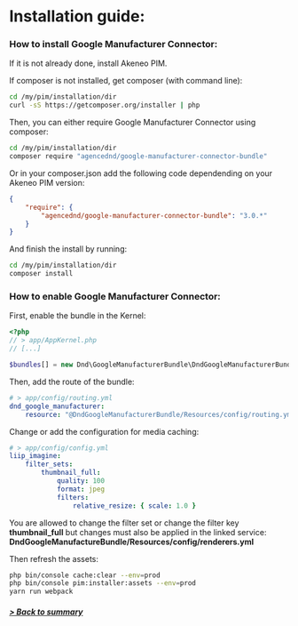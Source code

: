 # Installation guide:

### How to install Google Manufacturer Connector:

If it is not already done, install Akeneo PIM.

If composer is not installed, get composer (with command line):

```bash
cd /my/pim/installation/dir
curl -sS https://getcomposer.org/installer | php
```

Then, you can either require Google Manufacturer Connector using composer:
```bash
cd /my/pim/installation/dir
composer require "agencednd/google-manufacturer-connector-bundle"
```
Or in your composer.json add the following code dependending on your Akeneo PIM version:
```json
{   
    "require": {
        "agencednd/google-manufacturer-connector-bundle": "3.0.*"
    }
}
```
And finish the install by running: 
```bash
cd /my/pim/installation/dir
composer install
```

### How to enable Google Manufacturer Connector:

First, enable the bundle in the Kernel: 
```php
<?php
// > app/AppKernel.php
// [...]

$bundles[] = new Dnd\GoogleManufacturerBundle\DndGoogleManufacturerBundle();
```
Then, add the route of the bundle:
```yml
# > app/config/routing.yml
dnd_google_manufacturer:
    resource: "@DndGoogleManufacturerBundle/Resources/config/routing.yml"
``` 
Change or add the configuration for media caching:
```yml
# > app/config/config.yml
liip_imagine:
    filter_sets:
        thumbnail_full:
            quality: 100
            format: jpeg
            filters:
                relative_resize: { scale: 1.0 }
```
You are allowed to change the filter set or change the filter key **thumbnail_full** but changes must also be applied in the linked service: **DndGoogleManufactureBundle/Resources/config/renderers.yml**

Then refresh the assets:
```bash
php bin/console cache:clear --env=prod
php bin/console pim:installer:assets --env=prod
yarn run webpack
```

##### [> Back to summary](../summary.md)
